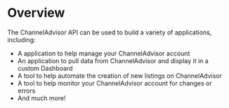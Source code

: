 # Overview

The ChannelAdvisor API can be used to build a variety of applications,
including:

- A application to help manage your ChannelAdvisor account
- An application to pull data from ChannelAdvisor and display it in a custom
  Dashboard
- A tool to help automate the creation of new listings on ChannelAdvisor
- A tool to help monitor your ChannelAdvisor account for changes or errors
- And much more!
